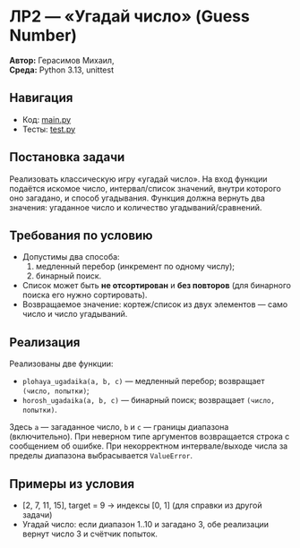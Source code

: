 # ЛР2 — «Угадай число» (Guess Number)

**Автор:** Герасимов Михаил, <P3122>  
**Среда:** Python 3.13, unittest

## Навигация
- Код: [main.py](./main.py)
- Тесты: [test.py](./test.py)

## Постановка задачи
Реализовать классическую игру «угадай число». На вход функции подаётся искомое число,
интервал/список значений, внутри которого оно загадано, и способ угадывания.
Функция должна вернуть два значения: угаданное число и количество угадываний/сравнений.

## Требования по условию
- Допустимы два способа:
  1) медленный перебор (инкремент по одному числу);
  2) бинарный поиск.
- Список может быть **не отсортирован** и **без повторов** (для бинарного поиска его нужно сортировать).
- Возвращаемое значение: кортеж/список из двух элементов — само число и число угадываний.

## Реализация
Реализованы две функции:
- `plohaya_ugadaika(a, b, c)` — медленный перебор; возвращает `(число, попытки)`;
- `horosh_ugadaika(a, b, c)` — бинарный поиск; возвращает `(число, попытки)`.

Здесь `a` — загаданное число, `b` и `c` — границы диапазона (включительно).
При неверном типе аргументов возвращается строка с сообщением об ошибке.
При некорректном интервале/выходе числа за пределы диапазона выбрасывается `ValueError`.

## Примеры из условия
- [2, 7, 11, 15], target = 9  →  индексы [0, 1] (для справки из другой задачи)
- Угадай число: если диапазон 1..10 и загадано 3, обе реализации вернут число 3 и счётчик попыток.


